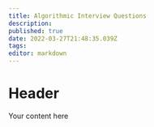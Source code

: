 ```yaml
---
title: Algorithmic Interview Questions
description: 
published: true
date: 2022-03-27T21:48:35.039Z
tags: 
editor: markdown
---
```


# Header
Your content here